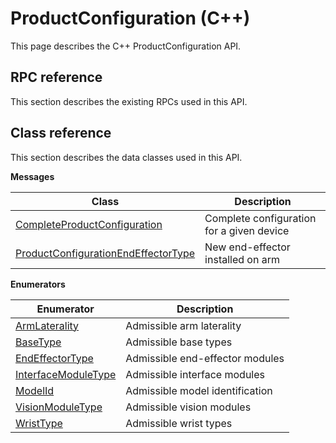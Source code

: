 # ProductConfiguration \(C++\)

This page describes the C++ ProductConfiguration API.

## RPC reference

This section describes the existing RPCs used in this API.

## Class reference

This section describes the data classes used in this API.

 **Messages** 

|Class|Description|
|-----|-----------|
|[CompleteProductConfiguration](../messages/ProductConfiguration/CompleteProductConfiguration.md#)|Complete configuration for a given device|
|[ProductConfigurationEndEffectorType](../messages/ProductConfiguration/ProductConfigurationEndEffectorType.md#)|New end-effector installed on arm|

 **Enumerators** 

|Enumerator|Description|
|----------|-----------|
|[ArmLaterality](../enums/ProductConfiguration/ArmLaterality.md#)|Admissible arm laterality|
|[BaseType](../enums/ProductConfiguration/BaseType.md#)|Admissible base types|
|[EndEffectorType](../enums/ProductConfiguration/EndEffectorType.md#)|Admissible end-effector modules|
|[InterfaceModuleType](../enums/ProductConfiguration/InterfaceModuleType.md#)|Admissible interface modules|
|[ModelId](../enums/ProductConfiguration/ModelId.md#)|Admissible model identification|
|[VisionModuleType](../enums/ProductConfiguration/VisionModuleType.md#)|Admissible vision modules|
|[WristType](../enums/ProductConfiguration/WristType.md#)|Admissible wrist types|

